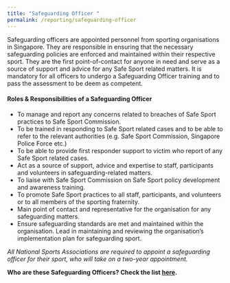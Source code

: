 ```yaml
---
title: "Safeguarding Officer "
permalink: /reporting/safeguarding-officer
---
```

Safeguarding officers are appointed personnel from sporting organisations in Singapore. They are responsible in ensuring that the necessary safeguarding policies are enforced and maintained within their respective sport. They are the first point-of-contact for anyone in need and serve as a source of support and advice for any Safe Sport related matters. It is mandatory for all officers to undergo a Safeguarding Officer training and to pass the assessment to be deem as competent. 

#### Roles & Responsibilities of a Safeguarding Officer
* To manage and report any concerns related to breaches of Safe Sport practices to Safe Sport Commission.
* To be trained in responding to Safe Sport related cases and to be able to refer to the relevant authorities (e.g. Safe Sport Commission, Singapore Police Force etc.)
* To be able to provide first responder support to victim who report of any Safe Sport related cases.
* Act as a source of support, advice and expertise to staff, participants and volunteers in safeguarding-related matters.
* To liaise with Safe Sport Commission on Safe Sport policy development and awareness training.
* To promote Safe Sport practices to all staff, participants, and volunteers or to all members of the sporting fraternity.
* Main point of contact and representative for the organisation for any safeguarding matters. 
* Ensure safeguarding standards are met and maintained within the organisation. 
Lead in maintaining and reviewing the organisation’s implementation plan for safeguarding sport.

*All National Sports Associations are required to appoint a safeguarding officer for their sport, who will take on a two-year appointment.*

**Who are these Safeguarding Officers? Check the list [here](/files/List%20of%20Safeguarding%20Officers%20Updated%20as%20of%208%20Nov%2021.pdf).**